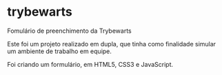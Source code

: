 # trybewarts

Fomulário de preenchimento da Trybewarts

Este foi um projeto realizado em dupla, que tinha como finalidade simular um ambiente de trabalho em equipe.

Foi criando um formulário, em HTML5, CSS3 e JavaScript.
